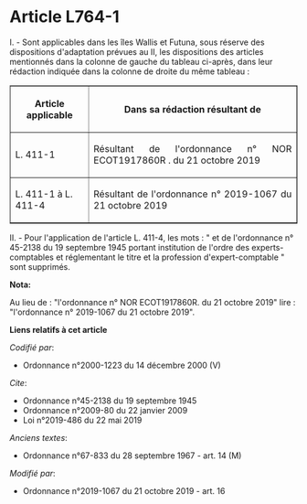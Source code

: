 # Article L764-1

I. - Sont applicables dans les îles Wallis et Futuna, sous réserve des dispositions d'adaptation prévues au II, les
dispositions des articles mentionnés dans la colonne de gauche du tableau ci-après, dans leur rédaction indiquée dans la
colonne de droite du même tableau :

<table border="1">
  <tbody>
    <tr>
      <th>

Article applicable</th>
      <th>

Dans sa rédaction résultant de</th>
    </tr>
    <tr>
      <td align="left">

L. 411-1</td>
      <td align="justify">

Résultant de l'ordonnance n° NOR ECOT1917860R . du 21 octobre 2019</td>
    </tr>
    <tr>
      <td align="left">

L. 411-1 à L. 411-4</td>
      <td align="justify">

Résultant de l'ordonnance n° 2019-1067 du 21 octobre 2019</td>
    </tr>
  </tbody>
</table>

II. - Pour l'application de l'article L. 411-4, les mots : " et de l'ordonnance n° 45-2138 du 19 septembre 1945 portant
institution de l'ordre des experts-comptables et réglementant le titre et la profession d'expert-comptable " sont supprimés.

**Nota:**

Au lieu de : "l'ordonnance n° NOR ECOT1917860R. du 21 octobre 2019" lire : "l'ordonnance n° 2019-1067 du 21 octobre 2019".

**Liens relatifs à cet article**

_Codifié par_:

  - Ordonnance n°2000-1223 du 14 décembre 2000 (V)

_Cite_:

  - Ordonnance n°45-2138 du 19 septembre 1945
  - Ordonnance n°2009-80 du 22 janvier 2009
  - Loi n°2019-486 du 22 mai 2019

_Anciens textes_:

  - Ordonnance n°67-833 du 28 septembre 1967 - art. 14 (M)

_Modifié par_:

  - Ordonnance n°2019-1067 du 21 octobre 2019 - art. 16
